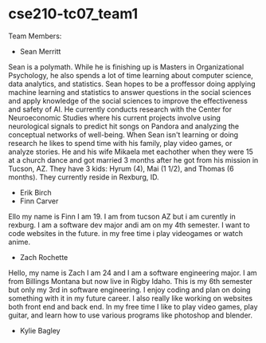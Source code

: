 # cse210-tc07_team1

Team Members:
* Sean Merritt

Sean is a polymath. While he is finishing up is Masters in Organizational Psychology, he also spends a lot of time learning about computer science, data analytics, and statistics. Sean hopes to be a proffessor doing applying machine learning and statistics to answer questions in the social sciences and apply knowledge of the social sciences to improve the effectiveness and safety of AI. He currently conducts research with the Center for Neuroeconomic Studies where his current projects involve using neurological signals to predict hit songs on Pandora and analyzing the conceptual networks of well-being. When Sean isn't learning or doing research he likes to spend time with his family, play video games, or analyze stories. He and his wife Mikaela met eachother when they were 15 at a church dance and got married 3 months after he got from his mission in Tucson, AZ. They have 3 kids: Hyrum (4), Mai (1 1/2), and Thomas (6 months). They currently reside in Rexburg, ID.  

* Erik Birch
* Finn Carver 

Ello my name is Finn I am 19. I am from tucson AZ but i am curently in rexburg. I am a software dev major andi am on my 4th semester. I want to code websites in the future. in my free time i play videogames or watch anime.
* Zach Rochette

Hello, my name is Zach I am 24 and I am a software engineering major. I am from Billings Montana but now live in Rigby Idaho. This is my 6th semester but only my 3rd in software engineering. I enjoy coding and plan on doing something with it in my future career. I also really like working on websites both front end and back end. In my free time I like to play video games, play guitar, and learn how to use various programs like photoshop and blender. 
* Kylie Bagley
